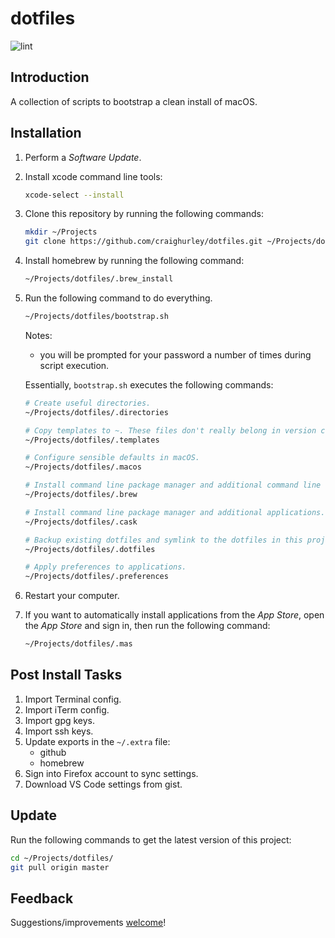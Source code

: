 # dotfiles

![lint](https://github.com/craighurley/dotfiles/workflows/lint/badge.svg)

## Introduction

A collection of scripts to bootstrap a clean install of macOS.

## Installation

1. Perform a _Software Update_.

1. Install xcode command line tools:

    ```sh
    xcode-select --install
    ```

1. Clone this repository by running the following commands:

    ```sh
    mkdir ~/Projects
    git clone https://github.com/craighurley/dotfiles.git ~/Projects/dotfiles
    ```

1. Install homebrew by running the following command:

    ```sh
    ~/Projects/dotfiles/.brew_install
    ```

1. Run the following command to do everything.

    ```sh
    ~/Projects/dotfiles/bootstrap.sh
    ```

    Notes:

    - you will be prompted for your password a number of times during script execution.

    Essentially, `bootstrap.sh` executes the following commands:

    ```sh
    # Create useful directories.
    ~/Projects/dotfiles/.directories

    # Copy templates to ~. These files don't really belong in version control, hence they are not symlinked.
    ~/Projects/dotfiles/.templates

    # Configure sensible defaults in macOS.
    ~/Projects/dotfiles/.macos

    # Install command line package manager and additional command line tools.
    ~/Projects/dotfiles/.brew

    # Install command line package manager and additional applications.
    ~/Projects/dotfiles/.cask

    # Backup existing dotfiles and symlink to the dotfiles in this project.
    ~/Projects/dotfiles/.dotfiles

    # Apply preferences to applications.
    ~/Projects/dotfiles/.preferences
    ```

1. Restart your computer.

1. If you want to automatically install applications from the _App Store_, open the _App Store_ and sign in, then run the following command:

    ```sh
    ~/Projects/dotfiles/.mas
    ```

## Post Install Tasks

1. Import Terminal config.
1. Import iTerm config.
1. Import gpg keys.
1. Import ssh keys.
1. Update exports in the `~/.extra` file:
    - github
    - homebrew
1. Sign into Firefox account to sync settings.
1. Download VS Code settings from gist.

## Update

Run the following commands to get the latest version of this project:

```sh
cd ~/Projects/dotfiles/
git pull origin master
```

## Feedback

Suggestions/improvements [welcome](https://github.com/craighurley/dotfiles/issues)!
